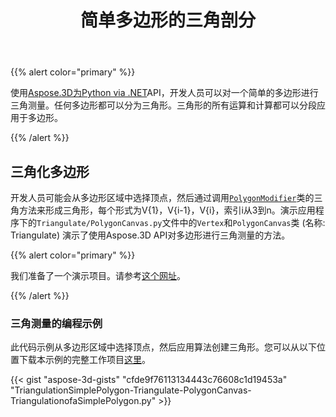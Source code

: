 ﻿---
title: 简单多边形的三角剖分
type: docs
weight: 30
url: /zh/python-net/triangulation-of-a-simple-polygon/
description: 使用Aspose.3D进行Python via .NET API，开发人员可以对一个简单的多边形进行三角测量。任何多边形都可以分为三角形。三角形的所有运算和计算都可以分段应用于多边形。
---
{{% alert color="primary" %}}

使用[Aspose.3D为Python via .NET](https://products.aspose.com/3d/python-net/)API，开发人员可以对一个简单的多边形进行三角测量。任何多边形都可以分为三角形。三角形的所有运算和计算都可以分段应用于多边形。

{{% /alert %}}
## **三角化多边形**
开发人员可能会从多边形区域中选择顶点，然后通过调用[`PolygonModifier`](https://reference.aspose.com/3d/net/aspose.threed.entities/polygonmodifier)类的三角方法来形成三角形，每个形式为V{1}，V{i-1}，V{i}，索引i从3到n。演示应用程序下的`Triangulate/PolygonCanvas.py`文件中的`Vertex`和`PolygonCanvas`类 (名称: Triangulate) 演示了使用Aspose.3D API对多边形进行三角测量的方法。

{{% alert color="primary" %}}

我们准备了一个演示项目。请参考[这个网址](https://github.com/aspose-3d/Aspose.3D-for-.NET/tree/master/Demos)。

{{% /alert %}}
### **三角测量的编程示例**
此代码示例从多边形区域中选择顶点，然后应用算法创建三角形。您可以从以下位置下载本示例的完整工作项目[这里](https://github.com/aspose-3d/Aspose.3D-for-.NET/)。

{{< gist "aspose-3d-gists" "cfde9f76113134443c76608c1d19453a" "TriangulationSimplePolygon-Triangulate-PolygonCanvas-TriangulationofaSimplePolygon.py" >}}
